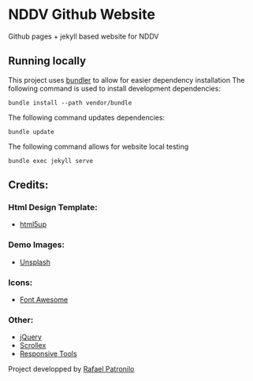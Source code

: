 # NDDV Github Website
Github pages + jekyll based website for NDDV

## Running locally
This project uses [bundler](https://bundler.io/) to allow for easier dependency installation
The following command is used to install development dependencies:
```
bundle install --path vendor/bundle
```
The following command updates dependencies:
```
bundle update
```
The following command allows for website local testing
```
bundle exec jekyll serve
```

## Credits:

### Html Design Template:
- [html5up](https://html5up.net/)

### Demo Images:
- [Unsplash](unsplash.com)

### Icons:
- [Font Awesome](fontawesome.io)

### Other:
- [jQuery](jquery.com)
- [Scrollex](github.com/ajlkn/jquery.scrollex)
- [Responsive Tools](github.com/ajlkn/responsive-tools)


Project developped by [Rafael Patronilo](mailto:rafael.patronilo@hotmail.com)